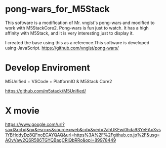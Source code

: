 # pong-wars_for_M5Stack

This software is a modification of Mr. vnglst's pong-wars and modified to work with M5StackCore2.
Pong-wars is fun just to watch. It has a high affinity with M5Stack, and it is very interesting just to display it.

I created the base using this as a reference.This software is developed using JavaScript.
https://github.com/vnglst/pong-wars/

# Develop Enviroment
M5Unified + VSCode + PlatformIO & M5Stack Core2

https://github.com/m5stack/M5Unified/

# X movie
https://www.google.com/url?sa=t&rct=j&q=&esrc=s&source=web&cd=&ved=2ahUKEwi0hda93YeEAxXvs1YBHddyDz8QFnoECAYQAQ&url=https%3A%2F%2Fgithub.co.jp%2F&usg=AOvVaw2Q6R586TGYQBagCRiQbRRo&opi=89978449
